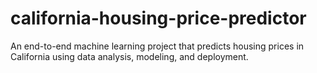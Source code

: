 # california-housing-price-predictor
An end-to-end machine learning project that predicts housing prices in California using data analysis, modeling, and deployment.

